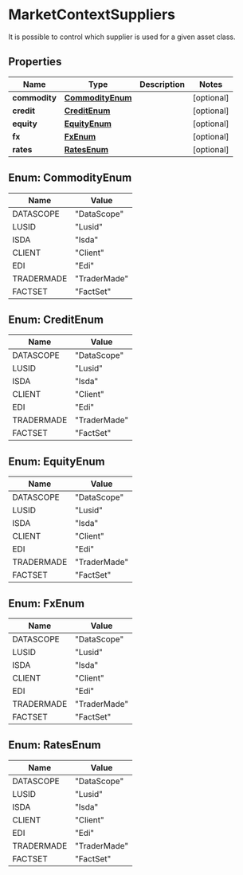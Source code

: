 

# MarketContextSuppliers

It is possible to control which supplier is used for a given asset class.
## Properties

Name | Type | Description | Notes
------------ | ------------- | ------------- | -------------
**commodity** | [**CommodityEnum**](#CommodityEnum) |  |  [optional]
**credit** | [**CreditEnum**](#CreditEnum) |  |  [optional]
**equity** | [**EquityEnum**](#EquityEnum) |  |  [optional]
**fx** | [**FxEnum**](#FxEnum) |  |  [optional]
**rates** | [**RatesEnum**](#RatesEnum) |  |  [optional]



## Enum: CommodityEnum

Name | Value
---- | -----
DATASCOPE | &quot;DataScope&quot;
LUSID | &quot;Lusid&quot;
ISDA | &quot;Isda&quot;
CLIENT | &quot;Client&quot;
EDI | &quot;Edi&quot;
TRADERMADE | &quot;TraderMade&quot;
FACTSET | &quot;FactSet&quot;



## Enum: CreditEnum

Name | Value
---- | -----
DATASCOPE | &quot;DataScope&quot;
LUSID | &quot;Lusid&quot;
ISDA | &quot;Isda&quot;
CLIENT | &quot;Client&quot;
EDI | &quot;Edi&quot;
TRADERMADE | &quot;TraderMade&quot;
FACTSET | &quot;FactSet&quot;



## Enum: EquityEnum

Name | Value
---- | -----
DATASCOPE | &quot;DataScope&quot;
LUSID | &quot;Lusid&quot;
ISDA | &quot;Isda&quot;
CLIENT | &quot;Client&quot;
EDI | &quot;Edi&quot;
TRADERMADE | &quot;TraderMade&quot;
FACTSET | &quot;FactSet&quot;



## Enum: FxEnum

Name | Value
---- | -----
DATASCOPE | &quot;DataScope&quot;
LUSID | &quot;Lusid&quot;
ISDA | &quot;Isda&quot;
CLIENT | &quot;Client&quot;
EDI | &quot;Edi&quot;
TRADERMADE | &quot;TraderMade&quot;
FACTSET | &quot;FactSet&quot;



## Enum: RatesEnum

Name | Value
---- | -----
DATASCOPE | &quot;DataScope&quot;
LUSID | &quot;Lusid&quot;
ISDA | &quot;Isda&quot;
CLIENT | &quot;Client&quot;
EDI | &quot;Edi&quot;
TRADERMADE | &quot;TraderMade&quot;
FACTSET | &quot;FactSet&quot;



